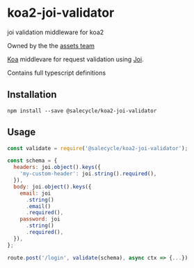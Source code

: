# koa2-joi-validator
joi validation middleware for koa2

Owned by the the [assets team](https://salecycle.slack.com/messages/G870U5JBV)

[Koa](koajs.com) middlevare for request validation using [Joi](https://github.com/hapijs/joi).

Contains full typescript definitions

## Installation

```
npm install --save @salecycle/koa2-joi-validator
```

## Usage
```javascript
const validate = require('@salecycle/koa2-joi-validator');

const schema = {
  headers: joi.object().keys({
    'my-custom-header': joi.string().required(),
  }),
  body: joi.object().keys({
    email: joi
      .string()
      .email()
      .required(),
    password: joi
      .string()
      .required(),
  }),
};

route.post('/login', validate(schema), async ctx => {...})
```
